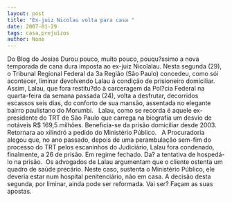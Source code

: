 ```yaml
---
layout: post
title: "Ex-juiz Nicolau volta para casa "
date: 2007-01-29
tags: casa,prejuízos
author: None
---
```

Do Blog do Josias
Durou pouco, muito pouco, pouqu?ssimo a nova temporada de cana dura imposta ao ex-juiz Nicolalau. Nesta segunda (29), o Tribunal Regional Federal da 3a Região (São Paulo) concedeu, como sói acontecer, liminar&nbsp;devolvendo Lalau à condição de prisioneiro domiciliar.
&nbsp;
Assim, Lalau, que fora restitu?do à carceragem da Pol?cia Federal na quarta-feira da semana passada (24), volta a desfrutar, decorridos escassos seis dias, do conforto de sua mansão, assentada no elegante bairro paulistano do Morumbi.
&nbsp;
Lalau, como se recorda é aquele ex-presidente do TRT de São Paulo que carrega na biografia um desvio de notáveis R$ 169,5 milhões. Beneficia-se da prisão domiciliar desde 2003. Retornara ao xilindró a pedido do Ministério Público. 
&nbsp;
A Procuradoria alegou que, no ano passado, depois de uma perambulação sem-fim do processo do TRT pelos escaninhos do Judiciário, Lalau fora condenado, finalmente, a 26 de prisão. Em regime fechado. Da? a tentativa de hospedá-lo na prisão. 
&nbsp;Os advogados de Lalau argumentam que o cliente ostenta um quadro de saúde precário. Neste caso, sustenta o Ministério Público, ele deveria estar num hospital penitenciário, não em casa. A decisão desta segunda, por liminar, ainda pode ser reformada. Vai ser? Façam as suas apostas.  